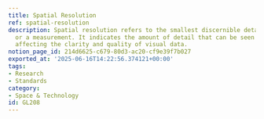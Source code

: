 ```yaml
---
title: Spatial Resolution
ref: spatial-resolution
description: Spatial resolution refers to the smallest discernible detail in an image
  or a measurement. It indicates the amount of detail that can be seen or captured,
  affecting the clarity and quality of visual data.
notion_page_id: 214d6625-c679-80d3-ac20-cf9e39f7b027
exported_at: '2025-06-16T14:22:56.374121+00:00'
tags:
- Research
- Standards
category:
- Space & Technology
id: GL208
---
```


